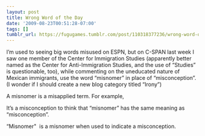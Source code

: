 ```yaml
---
layout: post
title: Wrong Word of the Day
date: '2009-08-23T00:51:28-07:00'
tags: []
tumblr_url: https://fugugames.tumblr.com/post/110318377236/wrong-word-of-the-day
---
```

I’m used to seeing big words misused on ESPN, but on C-SPAN last week I saw one member of the Center for Immigration Studies (apparently better named as the Center for Anti-Immigration Studies, and the use of “Studies” is questionable, too), while commenting on the uneducated nature of Mexican immigrants, use the word “misnomer” in place of “misconception”. (I wonder if I should create a new blog category titled “Irony”)

A misnomer is a misapplied term. For example,

It’s a misconception to think that “misnomer” has the same meaning as “misconception”.

“Misnomer"&nbsp; is a misnomer when used to indicate a misconception.

